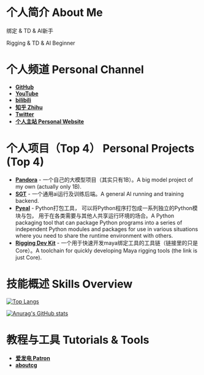 # 个人简介 About Me

绑定 & TD & AI新手

Rigging & TD & AI Beginner

# 个人频道 Personal Channel

* [**GitHub**](https://github.com/cpcgskill/cpcgskill)
* [**YouTube**](https://www.youtube.com/channel/UC6TrVxb3-mEMTQbzxgdFS5A)
* [**bilibili**](https://space.bilibili.com/351598127)
* [**知乎 Zhihu**](https://www.zhihu.com/people/yan-yue-96-17)
* [**Twitter**](https://twitter.com/cpcgskill)
* [**个人主站 Personal Website**](https://www.cpcgskill.com)

# 个人项目（Top 4） Personal Projects (Top 4)

* [**Pandora**](https://github.com/cpcgskill/Pandora) - 一个自己的大模型项目（其实只有1B）。A big model project of my own (actually only 1B).
* [**SGT**](https://github.com/cpcgskill/sgt) - 一个通用ai运行及训练后端。A general AI running and training backend.
* [**Pyeal**](https://github.com/cpcgskill/pyeal) - Python打包工具， 可以将Python程序打包成一系列独立的Python模块与包， 用于在各类需要与其他人共享运行环境的场合。A Python packaging tool that can package Python programs into a series of independent Python modules and packages for use in various situations where you need to share the runtime environment with others.
* [**Rigging Dev Kit**](https://github.com/cpcgskill/maya_rig_core) - 一个用于快速开发maya绑定工具的工具链（链接里的只是Core）。A toolchain for quickly developing Maya rigging tools (the link is just Core). 


# 技能概述 Skills Overview

[![Top Langs](https://github-readme-stats.vercel.app/api/top-langs/?username=cpcgskill&hide=HTML,css,php&layout=compact&show_icons=true)](https://github.com/anuraghazra/github-readme-stats)

[![Anurag's GitHub stats](https://github-readme-stats.vercel.app/api?username=cpcgskill&show_icons=true)](https://github.com/anuraghazra/github-readme-stats)

# 教程与工具 Tutorials & Tools

* [**爱发电 Patron**](https://afdian.net/a/Phantom_of_the_Cang)
* [**aboutcg**](https://www.aboutcg.org/teacher/54335)